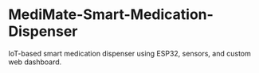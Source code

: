 # MediMate-Smart-Medication-Dispenser
IoT-based smart medication dispenser using ESP32, sensors, and custom web dashboard.
